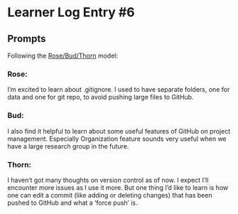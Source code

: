 
# Learner Log Entry #6 

## Prompts
Following the [Rose/Bud/Thorn](https://www.panoramaed.com/blog/rose-bud-thorn-activity-and-worksheet#:~:text=%22Rose%2C%20Bud%2C%20Thorn%22%20is%20a%20mindful%20design%2D,day%2C%20week%2C%20or%20month.) model:

### Rose:
I’m excited to learn about .gitignore. I used to have separate folders, one for data and one for git repo, to avoid pushing large files to GitHub. 


### Bud: 
I also find it helpful to learn about some useful features of GitHub on project management. Especially Organization feature sounds very useful when we have a large research group in the future.



### Thorn: 
I haven’t got many thoughts on version control as of now. I expect I’ll encounter more issues as I use it more. But one thing I’d like to learn is how one can edit a commit (like adding or deleting changes) that has been pushed to GitHub and what a ‘force push’ is.




